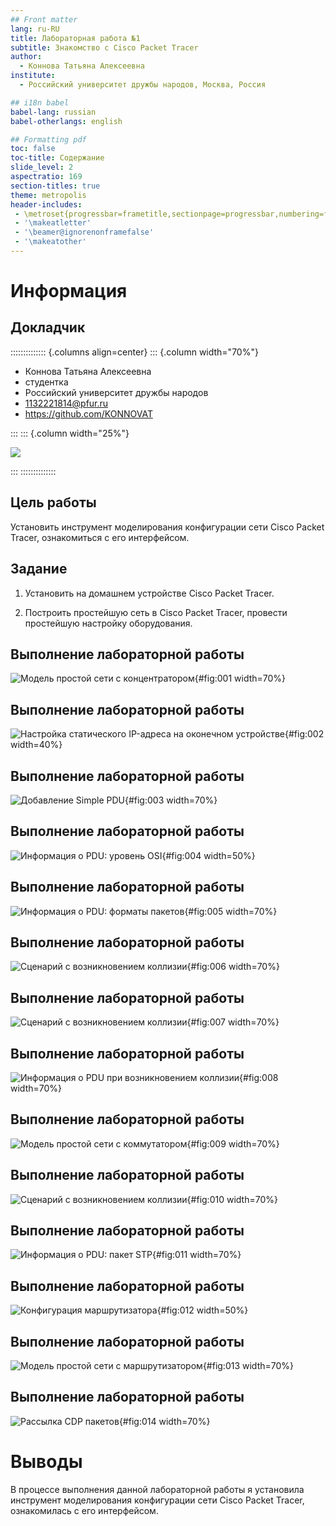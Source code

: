 ```yaml
---
## Front matter
lang: ru-RU
title: Лабораторная работа №1
subtitle: Знакомство с Cisco Packet Tracer
author:
  - Коннова Татьяна Алексеевна
institute:
  - Российский университет дружбы народов, Москва, Россия

## i18n babel
babel-lang: russian
babel-otherlangs: english

## Formatting pdf
toc: false
toc-title: Содержание
slide_level: 2
aspectratio: 169
section-titles: true
theme: metropolis
header-includes:
 - \metroset{progressbar=frametitle,sectionpage=progressbar,numbering=fraction}
 - '\makeatletter'
 - '\beamer@ignorenonframefalse'
 - '\makeatother'
---
```


# Информация

## Докладчик

:::::::::::::: {.columns align=center}
::: {.column width="70%"}

  * Коннова Татьяна Алексеевна
  * студентка
  * Российский университет дружбы народов
  * [1132221814@pfur.ru](mailto:1132221814@pfur.ru)
  * <https://github.com/KONNOVAT>

:::
::: {.column width="25%"}

![](./image/takonnova.png)

:::
::::::::::::::

## Цель работы

Установить инструмент моделирования конфигурации сети Cisco Packet Tracer, ознакомиться с его интерфейсом.

## Задание

1. Установить на домашнем устройстве Cisco Packet Tracer.

2. Построить простейшую сеть в Cisco Packet Tracer, провести простейшую настройку оборудования.

## Выполнение лабораторной работы

![Модель простой сети с концентратором](image/1.png){#fig:001 width=70%}

## Выполнение лабораторной работы

![Настройка статического IP-адреса на оконечном устройстве](image/2.png){#fig:002 width=40%}

## Выполнение лабораторной работы

![Добавление Simple PDU](image/3.png){#fig:003 width=70%}

## Выполнение лабораторной работы

![Информация о PDU: уровень OSI](image/4.png){#fig:004 width=50%}

## Выполнение лабораторной работы

![Информация о PDU: форматы пакетов](image/5.png){#fig:005 width=70%}

## Выполнение лабораторной работы

![Сценарий с возникновением коллизии](image/6.png){#fig:006 width=70%}

## Выполнение лабораторной работы

![Сценарий с возникновением коллизии](image/7.png){#fig:007 width=70%}

## Выполнение лабораторной работы

![Информация о PDU при возникновением коллизии](image/8.png){#fig:008 width=70%}

## Выполнение лабораторной работы

![Модель простой сети с коммутатором](image/9.png){#fig:009 width=70%}

## Выполнение лабораторной работы

![Сценарий с возникновением коллизии](image/10.png){#fig:010 width=70%}

## Выполнение лабораторной работы

![Информация о PDU: пакет STP](image/11.png){#fig:011 width=70%}

## Выполнение лабораторной работы

![Конфигурация маршрутизатора](image/12.png){#fig:012 width=50%}

## Выполнение лабораторной работы

![Модель простой сети с маршрутизатором](image/13.png){#fig:013 width=70%}

## Выполнение лабораторной работы

![Рассылка CDP пакетов](image/14.png){#fig:014 width=70%}

# Выводы

В процессе выполнения данной лабораторной работы я установила инструмент моделирования конфигурации сети Cisco Packet Tracer, ознакомилась с его интерфейсом.